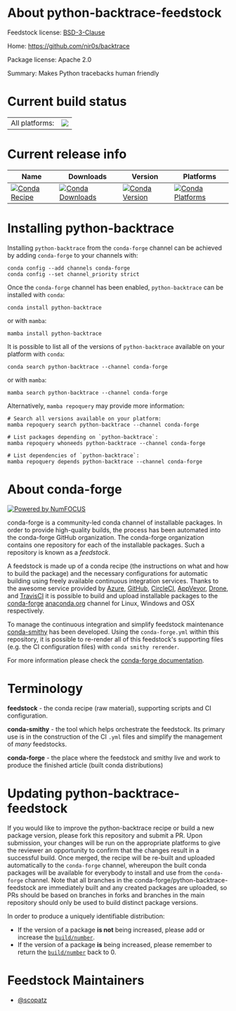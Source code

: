 About python-backtrace-feedstock
================================

Feedstock license: [BSD-3-Clause](https://github.com/conda-forge/python-backtrace-feedstock/blob/main/LICENSE.txt)

Home: https://github.com/nir0s/backtrace

Package license: Apache 2.0

Summary: Makes Python tracebacks human friendly

Current build status
====================


<table><tr><td>All platforms:</td>
    <td>
      <a href="https://dev.azure.com/conda-forge/feedstock-builds/_build/latest?definitionId=6921&branchName=main">
        <img src="https://dev.azure.com/conda-forge/feedstock-builds/_apis/build/status/python-backtrace-feedstock?branchName=main">
      </a>
    </td>
  </tr>
</table>

Current release info
====================

| Name | Downloads | Version | Platforms |
| --- | --- | --- | --- |
| [![Conda Recipe](https://img.shields.io/badge/recipe-python--backtrace-green.svg)](https://anaconda.org/conda-forge/python-backtrace) | [![Conda Downloads](https://img.shields.io/conda/dn/conda-forge/python-backtrace.svg)](https://anaconda.org/conda-forge/python-backtrace) | [![Conda Version](https://img.shields.io/conda/vn/conda-forge/python-backtrace.svg)](https://anaconda.org/conda-forge/python-backtrace) | [![Conda Platforms](https://img.shields.io/conda/pn/conda-forge/python-backtrace.svg)](https://anaconda.org/conda-forge/python-backtrace) |

Installing python-backtrace
===========================

Installing `python-backtrace` from the `conda-forge` channel can be achieved by adding `conda-forge` to your channels with:

```
conda config --add channels conda-forge
conda config --set channel_priority strict
```

Once the `conda-forge` channel has been enabled, `python-backtrace` can be installed with `conda`:

```
conda install python-backtrace
```

or with `mamba`:

```
mamba install python-backtrace
```

It is possible to list all of the versions of `python-backtrace` available on your platform with `conda`:

```
conda search python-backtrace --channel conda-forge
```

or with `mamba`:

```
mamba search python-backtrace --channel conda-forge
```

Alternatively, `mamba repoquery` may provide more information:

```
# Search all versions available on your platform:
mamba repoquery search python-backtrace --channel conda-forge

# List packages depending on `python-backtrace`:
mamba repoquery whoneeds python-backtrace --channel conda-forge

# List dependencies of `python-backtrace`:
mamba repoquery depends python-backtrace --channel conda-forge
```


About conda-forge
=================

[![Powered by
NumFOCUS](https://img.shields.io/badge/powered%20by-NumFOCUS-orange.svg?style=flat&colorA=E1523D&colorB=007D8A)](https://numfocus.org)

conda-forge is a community-led conda channel of installable packages.
In order to provide high-quality builds, the process has been automated into the
conda-forge GitHub organization. The conda-forge organization contains one repository
for each of the installable packages. Such a repository is known as a *feedstock*.

A feedstock is made up of a conda recipe (the instructions on what and how to build
the package) and the necessary configurations for automatic building using freely
available continuous integration services. Thanks to the awesome service provided by
[Azure](https://azure.microsoft.com/en-us/services/devops/), [GitHub](https://github.com/),
[CircleCI](https://circleci.com/), [AppVeyor](https://www.appveyor.com/),
[Drone](https://cloud.drone.io/welcome), and [TravisCI](https://travis-ci.com/)
it is possible to build and upload installable packages to the
[conda-forge](https://anaconda.org/conda-forge) [anaconda.org](https://anaconda.org/)
channel for Linux, Windows and OSX respectively.

To manage the continuous integration and simplify feedstock maintenance
[conda-smithy](https://github.com/conda-forge/conda-smithy) has been developed.
Using the ``conda-forge.yml`` within this repository, it is possible to re-render all of
this feedstock's supporting files (e.g. the CI configuration files) with ``conda smithy rerender``.

For more information please check the [conda-forge documentation](https://conda-forge.org/docs/).

Terminology
===========

**feedstock** - the conda recipe (raw material), supporting scripts and CI configuration.

**conda-smithy** - the tool which helps orchestrate the feedstock.
                   Its primary use is in the construction of the CI ``.yml`` files
                   and simplify the management of *many* feedstocks.

**conda-forge** - the place where the feedstock and smithy live and work to
                  produce the finished article (built conda distributions)


Updating python-backtrace-feedstock
===================================

If you would like to improve the python-backtrace recipe or build a new
package version, please fork this repository and submit a PR. Upon submission,
your changes will be run on the appropriate platforms to give the reviewer an
opportunity to confirm that the changes result in a successful build. Once
merged, the recipe will be re-built and uploaded automatically to the
`conda-forge` channel, whereupon the built conda packages will be available for
everybody to install and use from the `conda-forge` channel.
Note that all branches in the conda-forge/python-backtrace-feedstock are
immediately built and any created packages are uploaded, so PRs should be based
on branches in forks and branches in the main repository should only be used to
build distinct package versions.

In order to produce a uniquely identifiable distribution:
 * If the version of a package **is not** being increased, please add or increase
   the [``build/number``](https://docs.conda.io/projects/conda-build/en/latest/resources/define-metadata.html#build-number-and-string).
 * If the version of a package **is** being increased, please remember to return
   the [``build/number``](https://docs.conda.io/projects/conda-build/en/latest/resources/define-metadata.html#build-number-and-string)
   back to 0.

Feedstock Maintainers
=====================

* [@scopatz](https://github.com/scopatz/)

